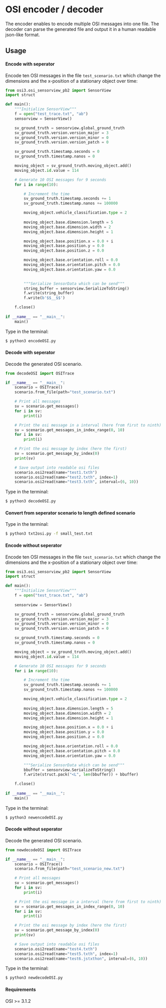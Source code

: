 # OSI encoder / decoder
The encoder enables to encode multiple OSI messages into one file. The decoder can parse the generated file and output it in a human readable json-like format.

## Usage

#### Encode with seperator
Encode ten OSI messages in the file `test_scenario.txt` which change the dimensions and the x-position of a stationary object over time:
```python
from osi3.osi_sensorview_pb2 import SensorView
import struct

def main():
    """Initialize SensorView"""
    f = open("test_trace.txt", "ab")
    sensorview = SensorView()

    sv_ground_truth = sensorview.global_ground_truth
    sv_ground_truth.version.version_major = 3
    sv_ground_truth.version.version_minor = 0
    sv_ground_truth.version.version_patch = 0

    sv_ground_truth.timestamp.seconds = 0
    sv_ground_truth.timestamp.nanos = 0

    moving_object = sv_ground_truth.moving_object.add()
    moving_object.id.value = 114

    # Generate 10 OSI messages for 9 seconds
    for i in range(10):

        # Increment the time
        sv_ground_truth.timestamp.seconds += 1
        sv_ground_truth.timestamp.nanos += 100000

        moving_object.vehicle_classification.type = 2
        
        moving_object.base.dimension.length = 5
        moving_object.base.dimension.width = 2
        moving_object.base.dimension.height = 1

        moving_object.base.position.x = 0.0 + i
        moving_object.base.position.y = 0.0 
        moving_object.base.position.z = 0.0

        moving_object.base.orientation.roll = 0.0
        moving_object.base.orientation.pitch = 0.0
        moving_object.base.orientation.yaw = 0.0 
        

        """Serialize SensorData which can be send"""
        string_buffer = sensorview.SerializeToString()
        f.write(string_buffer)
        f.write(b'$$__$$')

    f.close()
 
if __name__ == "__main__":
    main()
```
Type in the terminal:
```bash
$ python3 encodeOSI.py
```

#### Decode with seperator
Decode the generated OSI scenario.
```python
from decodeOSI import OSITrace

if __name__ == "__main__":
    scenario = OSITrace()
    scenario.from_file(path="test_scenario.txt")

    # Print all messages
    sv = scenario.get_messages()
    for i in sv:
        print(i)

    # Print the osi message in a interval (here from first to ninth)
    sv = scenario.get_messages_in_index_range(0, 10)
    for i in sv:
        print(i)

    # Print the osi message by index (here the first)
    sv = scenario.get_message_by_index(0)
    print(sv)

    # Save output into readable osi files
    scenario.osi2read(name="test1.txth")
    scenario.osi2read(name="test2.txth", index=1)
    scenario.osi2read(name="test3.txth", interval=(6, 10))
```
Type in the terminal:
```bash
$ python3 decodeOSI.py
```

#### Convert from seperator scenario to length defined scenario

Type in the terminal:
```bash
$ python3 txt2osi.py -f small_test.txt
```

#### Encode without seperator
Encode ten OSI messages in the file `test_scenario.txt` which change the dimensions and the x-position of a stationary object over time:
```python
from osi3.osi_sensorview_pb2 import SensorView
import struct

def main():
    """Initialize SensorView"""
    f = open("test_trace.txt", "ab")
    
    sensorview = SensorView()

    sv_ground_truth = sensorview.global_ground_truth
    sv_ground_truth.version.version_major = 3
    sv_ground_truth.version.version_minor = 0
    sv_ground_truth.version.version_patch = 0

    sv_ground_truth.timestamp.seconds = 0
    sv_ground_truth.timestamp.nanos = 0

    moving_object = sv_ground_truth.moving_object.add()
    moving_object.id.value = 114

    # Generate 10 OSI messages for 9 seconds
    for i in range(10):

        # Increment the time
        sv_ground_truth.timestamp.seconds += 1
        sv_ground_truth.timestamp.nanos += 100000

        moving_object.vehicle_classification.type = 2
        
        moving_object.base.dimension.length = 5
        moving_object.base.dimension.width = 2
        moving_object.base.dimension.height = 1

        moving_object.base.position.x = 0.0 + i
        moving_object.base.position.y = 0.0 
        moving_object.base.position.z = 0.0

        moving_object.base.orientation.roll = 0.0
        moving_object.base.orientation.pitch = 0.0
        moving_object.base.orientation.yaw = 0.0 

        """Serialize SensorData which can be send"""
        bbuffer = sensorview.SerializeToString()
        f.write(struct.pack("<L", len(bbuffer)) + bbuffer)

    f.close()
 
if __name__ == "__main__":
    main()
```
Type in the terminal:
```bash
$ python3 newencodeOSI.py
```

#### Decode without seperator
Decode the generated OSI scenario.
```python
from newdecodeOSI import OSITrace

if __name__ == "__main__":
    scenario = OSITrace()
    scenario.from_file(path="test_scenario_new.txt")

    # Print all messages
    sv = scenario.get_messages()
    for i in sv:
        print(i)

    # Print the osi message in a interval (here from first to ninth)
    sv = scenario.get_messages_in_index_range(0, 10)
    for i in sv:
        print(i)

    # Print the osi message by index (here the first)
    sv = scenario.get_message_by_index(0)
    print(sv)

    # Save output into readable osi files
    scenario.osi2read(name="test4.txth")
    scenario.osi2read(name="test5.txth", index=1)
    scenario.osi2read(name="test6.jstxthon", interval=(6, 10))
```
Type in the terminal:
```bash
$ python3 newdecodeOSI.py
```

#### Requirements

OSI >= 3.1.2
